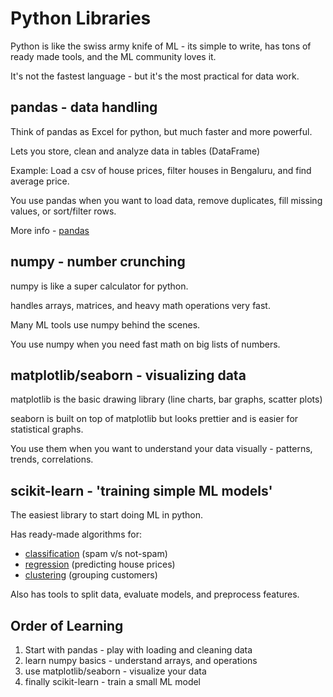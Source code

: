 # Python Libraries

Python is like the swiss army knife of ML - its simple to write, has tons of ready made tools, and the ML community loves it.

It's not the fastest language - but it's the most practical for data work.

## pandas - data handling

Think of pandas as Excel for python, but much faster and more powerful.

Lets you store, clean and analyze data in tables (DataFrame)

Example: Load a csv of house prices, filter houses in Bengaluru, and find average price.

You use pandas when you want to load data, remove duplicates, fill missing values, or sort/filter rows.

More info - [pandas](https://github.com/msm17b019/pandas)

## numpy - number crunching

numpy is like a super calculator for python.

handles arrays, matrices, and heavy math operations very fast.

Many ML tools use numpy behind the scenes.

You use numpy when you need fast math on big lists of numbers.

## matplotlib/seaborn - visualizing data

matplotlib is the basic drawing library (line charts, bar graphs, scatter plots)

seaborn is built on top of matplotlib but looks prettier and is easier for statistical graphs.

You use them when you want to understand your data visually - patterns, trends, correlations.

## scikit-learn - 'training simple ML models'

The easiest library to start doing ML in python.

Has ready-made algorithms for:
- [classification](../links/algo.md) (spam v/s not-spam)
- [regression](../links/algo.md) (predicting house prices)
- [clustering](../links/algo.md) (grouping customers)

Also has tools to split data, evaluate models, and preprocess features.

## Order of Learning

1. Start with pandas - play with loading and cleaning data
2. learn numpy basics - understand arrays, and operations
3. use matplotlib/seaborn - visualize your data
4. finally scikit-learn - train a small ML model
